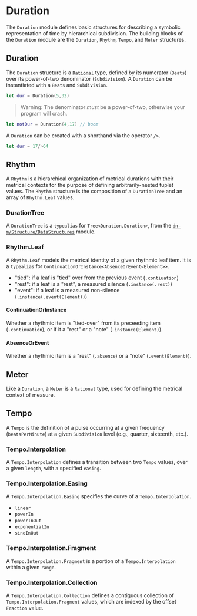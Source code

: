 # Duration

The `Duration` module defines basic structures for describing a symbolic representation of time by hierarchical subdivision. The building blocks of the `Duration` module are the `Duration`, `Rhythm`, `Tempo`, and `Meter` structures.

## Duration

The `Duration` structure is a [`Rational`](https://github.com/dn-m/Math/blob/master/Sources/Math/Rational.swift) type, defined by its numerator (`Beats`) over its power-of-two denominator (`Subdivision`). A `Duration` can be instantiated with a `Beats` and `Subdivision`.

```Swift
let dur = Duration(5,32)
```

> Warning: The denominator _must_ be a power-of-two, otherwise your program will crash.

```Swift
let notDur = Duration(4,17) // boom
```

A `Duration` can be created with a shorthand via the operator `/>`.

```Swift
let dur = 17/>64
```

## Rhythm

A `Rhythm` is a hierarchical organization of metrical durations with their metrical contexts for the purpose of defining arbitrarily-nested tuplet values. The `Rhythm` structure is the composition of a `DurationTree` and an array of `Rhythm.Leaf` values.

### DurationTree

A `DurationTree` is a `typealias` for `Tree<Duration,Duration>`, from the [`dn-m/Structure/DataStructures`](https://dn-m.github.io/Packages/Structure/Modules/DataStructures/index.html) module.

### Rhythm.Leaf

A `Rhythm.Leaf` models the metrical identity of a given rhythmic leaf item. It is a `typealias` for `ContinuationOrInstance<AbsenceOrEvent<Element>>`.

 - "tied": if a leaf is "tied" over from the previous event (`.contiuation`)
 - "rest": if a leaf is a "rest", a measured silence (`.instance(.rest)`)
 - "event": if a leaf is a measured non-silence (`.instance(.event(Element))`)

#### ContinuationOrInstance<Element>

Whether a rhythmic item is "tied-over" from its preceeding item (`.continuation`), or if it a "rest" or a "note" (`.instance(Element)`).

#### AbsenceOrEvent<Element>

Whether a rhythmic item is a "rest" (`.absence`) or a "note" (`.event(Element)`).

## Meter

Like a `Duration`, a `Meter` is a `Rational` type, used for defining the metrical context of measure.

## Tempo

A `Tempo` is the definition of a pulse occurring at a given frequency (`beatsPerMinute`) at a given `Subdivision` level (e.g., quarter, sixteenth, etc.).

### Tempo.Interpolation

A `Tempo.Interpolation` defines a transition between two `Tempo` values, over a given `length`, with a specified `easing`.

### Tempo.Interpolation.Easing

A `Tempo.Interpolation.Easing` specifies the curve of a `Tempo.Interpolation`. 

- `linear`
- `powerIn`
- `powerInOut`
- `exponentialIn`
- `sineInOut`

### Tempo.Interpolation.Fragment

A `Tempo.Interpolation.Fragment` is a portion of a `Tempo.Interpolation` within a given `range`.

### Tempo.Interpolation.Collection

A `Tempo.Interpolation.Collection` defines a contiguous collection of `Tempo.Interpolation.Fragment` values, which are indexed by the offset `Fraction` value.
